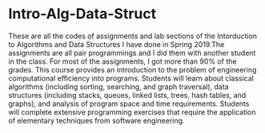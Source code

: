 # Intro-Alg-Data-Struct

These are all the codes of assignments and lab sections of the Intorduction to Algorithms and Data Structures I have done in Spring 2019.The assignments are all pair programmings and I did them with another student in the class. For most of the assignments, I got more than 90% of the grades.
This course provides an introduction to the problem of engineering computational efficiency into programs. Students will learn about classical algorithms (including sorting, searching, and graph traversal), data structures (including stacks, queues, linked lists, trees, hash tables, and graphs), and analysis of program space and time requirements. Students will complete extensive programming exercises that require the application of elementary techniques from software engineering.
